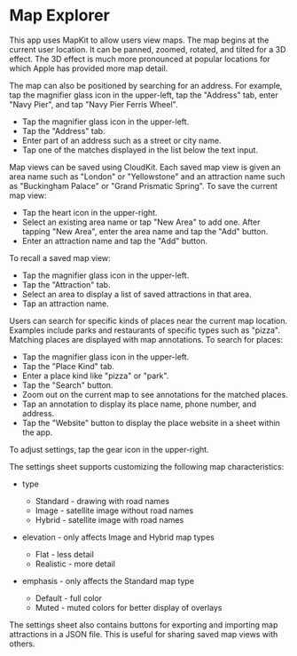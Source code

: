 # Map Explorer

This app uses MapKit to allow users view maps.
The map begins at the current user location.
It can be panned, zoomed, rotated, and tilted for a 3D effect.
The 3D effect is much more pronounced at popular locations
for which Apple has provided more map detail.

The map can also be positioned by searching for an address.
For example, tap the magnifier glass icon in the upper-left,
tap the "Address" tab, enter "Navy Pier", and tap "Navy Pier Ferris Wheel".

- Tap the magnifier glass icon in the upper-left.
- Tap the "Address" tab.
- Enter part of an address such as a street or city name.
- Tap one of the matches displayed in the list below the text input.

Map views can be saved using CloudKit.
Each saved map view is given an area name such as "London" or "Yellowstone" and
an attraction name such as "Buckingham Palace" or "Grand Prismatic Spring".
To save the current map view:

- Tap the heart icon in the upper-right.
- Select an existing area name or tap "New Area" to add one.
  After tapping "New Area", enter the area name and tap the "Add" button.
- Enter an attraction name and tap the "Add" button.

To recall a saved map view:

- Tap the magnifier glass icon in the upper-left.
- Tap the "Attraction" tab.
- Select an area to display a list of saved attractions in that area.
- Tap an attraction name.

Users can search for specific kinds of places near the current map location.
Examples include parks and restaurants of specific types such as "pizza".
Matching places are displayed with map annotations.
To search for places:

- Tap the magnifier glass icon in the upper-left.
- Tap the "Place Kind" tab.
- Enter a place kind like "pizza" or "park".
- Tap the "Search" button.
- Zoom out on the current map to see annotations for the matched places.
- Tap an annotation to display its place name, phone number, and address.
- Tap the "Website" button to display the place website
  in a sheet within the app.

To adjust settings, tap the gear icon in the upper-right.

The settings sheet supports customizing the following map characteristics:

- type
  - Standard - drawing with road names
  - Image - satellite image without road names
  - Hybrid - satellite image with road names
  
- elevation - only affects Image and Hybrid map types
  - Flat - less detail
  - Realistic - more detail
  
- emphasis - only affects the Standard map type
  - Default - full color
  - Muted - muted colors for better display of overlays

The settings sheet also contains buttons
for exporting and importing map attractions in a JSON file.
This is useful for sharing saved map views with others.
